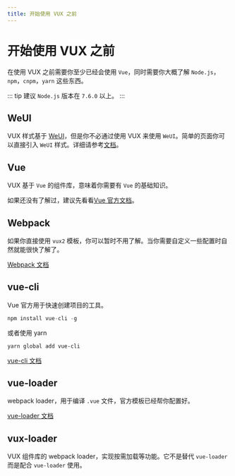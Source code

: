 ```yaml
---
title: 开始使用 VUX 之前
---
```


# 开始使用 VUX 之前

在使用 VUX 之前需要你至少已经会使用 `Vue`，同时需要你大概了解 `Node.js`，`npm`，`cnpm`，`yarn` 这些东西。

::: tip
建议 `Node.js` 版本在 `7.6.0` 以上。
:::

## WeUI

VUX 样式基于 [WeUI](https://github.com/weui/weui)，但是你不必通过使用 VUX 来使用 `WeUI`。简单的页面你可以直接引入 `WeUI` 样式。详细请参考[文档](https://github.com/weui/weui)。

## Vue

VUX 基于 `Vue` 的组件库，意味着你需要有 `Vue` 的基础知识。

如果还没有了解过，建议先看看[Vue 官方文档](https://cn.vuejs.org)。

## Webpack

如果你直接使用 `vux2` 模板，你可以暂时不用了解。当你需要自定义一些配置时自然就能很快了解了。

[Webpack 文档](https://webpack.js.org)

## vue-cli

Vue 官方用于快速创建项目的工具。

``` js bash
npm install vue-cli -g
```

或者使用 yarn

``` bash
yarn global add vue-cli
```

[vue-cli 文档](https://github.com/vuejs/vue-cli)

## vue-loader

webpack loader，用于编译 `.vue` 文件，官方模板已经帮你配置好。

[vue-loader 文档](https://vue-loader.vuejs.org)

## vux-loader
 
VUX 组件库的 webpack loader，实现按需加载等功能。它不是替代 `vue-loader` 而是配合 `vue-loader` 使用。